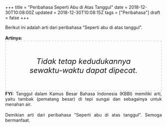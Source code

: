 +++
title = "Peribahasa Seperti Abu di Atas Tanggul"
date = 2018-12-30T10:08:00Z
updated = 2018-12-30T10:08:15Z
tags = ["Peribahasa"]
draft = false
+++

<div dir="ltr" style="text-align: left;" trbidi="on"><div style="text-align: justify;">Berikut ini adalah arti dari peribahasa “Seperti abu di atas tanggul”.</div><br /><div style="text-align: justify;"><b>Artinya:</b></div><div style="border: 2px dashed #ddd; font-size: 24px; height: auto; margin: 0 auto; padding: 50px; text-align: center; width: auto;"><i>Tidak tetap kedudukannya sewaktu-waktu dapat dipecat.</i></div><div style="text-align: justify;"><b>FYI:</b> Tanggul dalam Kamus Besar Bahasa Indonesia (KBBI) memiliki arti, yaitu tambak (pematang besar) di tepi sungai dan sebagainya untuk menahan air.</div><div style="text-align: justify;"><br /></div><div style="text-align: justify;">Demikian arti dari peribahasa "Seperti abu di atas tanggul". Semoga bermanfaat. </div></div>
